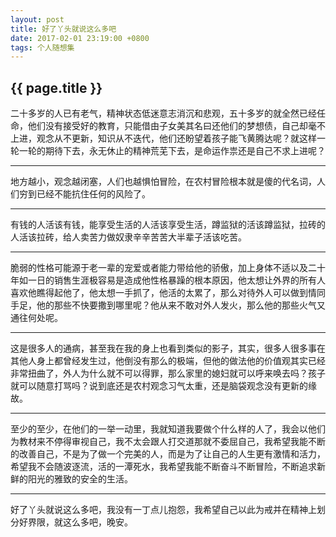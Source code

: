 ```yaml
---
layout: post
title: 好了丫头就说这么多吧
date: 2017-02-01 23:19:00 +0800
tags: 个人随想集
--- 
```


<h2>{{ page.title }}</h2>

二十多岁的人已有老气，精神状态低迷意志消沉和悲观，五十多岁的就全然已经任命，他们没有接受好的教育，只能借由子女美其名曰还他们的梦想债，自己却毫不上进，观念从不更新，知识从不迭代，他们还盼望着孩子能飞黄腾达呢？就这样一轮一轮的期待下去，永无休止的精神荒芜下去，是命运作祟还是自己不求上进呢？

----

地方越小，观念越闭塞，人们也越惧怕冒险，在农村冒险根本就是傻的代名词，人们穷到已经不能抗住任何的风险了。

----

有钱的人活该有钱，能享受生活的人活该享受生活，蹲监狱的活该蹲监狱，拉砖的人活该拉砖，给人卖苦力做奴隶辛辛苦苦大半辈子活该吃苦。

----

脆弱的性格可能源于老一辈的宠爱或者能力带给他的骄傲，加上身体不适以及二十年如一日的销售生涯极容易是造成他性格暴躁的根本原因，他太想让外界的所有人喜欢他瞧得起他了，他太想一手抓了，他活的太累了，那么对待外人可以做到情同手足，他的那些不快要撒到哪里呢？他从来不敢对外人发火，那么他的那些火气又通往何处呢。

----

这是很多人的通病，甚至我在我的身上也看到类似的影子，其实，很多人很多事在其他人身上都曾经发生过，他倒没有那么的极端，但他的做法他的价值观其实已经非常扭曲了，外人为什么就不可以得罪，那么家里的媳妇就可以呼来唤去吗？孩子就可以随意打骂吗？说到底还是农村观念习气太重，还是脑袋观念没有更新的缘故。

----

至少的至少，在他们的一举一动里，我就知道我要做个什么样的人了，我会以他们为教材来不停得审视自己，我不太会跟人打交道那就不委屈自己，我希望我能不断的改善自己，不是为了做一个完美的人，而是为了让自己的人生更有激情和活力，希望我不会随波逐流，活的一潭死水，我希望我能不断奋斗不断冒险，不断追求新鲜的阳光的雅致的安全的生活。

----

好了丫头就说这么多吧，我没有一丁点儿抱怨，我希望自己以此为戒并在精神上划分好界限，就这么多吧，晚安。